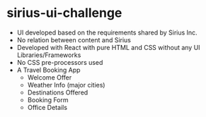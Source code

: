 # sirius-ui-challenge
- UI developed based on the requirements shared by Sirius Inc.
- No relation between content and Sirius
- Developed with React with pure HTML and CSS without any UI Libraries/Frameworks
- No CSS pre-processors used
- A Travel Booking App
  - Welcome Offer
  - Weather Info (major cities)
  - Destinations Offered
  - Booking Form
  - Office Details
